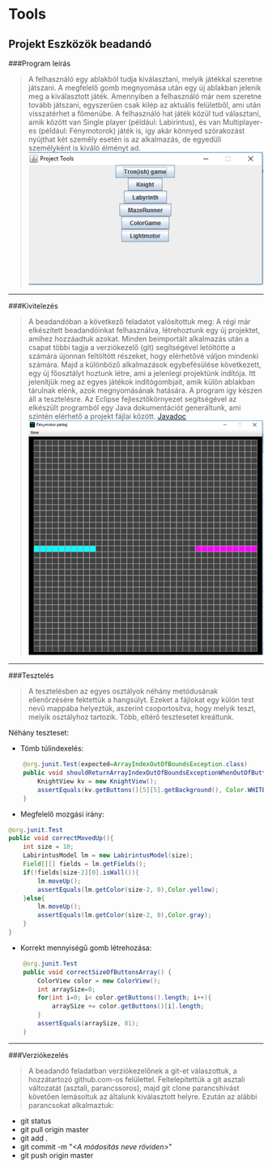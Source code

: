 # Tools
## Projekt Eszközök beadandó

###Program leírás
> A felhasználó egy ablakból tudja kiválasztani, melyik játékkal szeretne játszani. A megfelelő gomb megnyomása után egy új ablakban jelenik meg a kiválasztott játék. Amennyiben a felhasználó már nem szeretne tovább játszani, egyszerűen csak kilép az aktuális felületből, ami után visszatérhet a főmenübe. A felhasználó hat játék közül tud választani, amik között van Single player (például: Labirintus), és van Multiplayer-es (például: Fénymotorok) játék is, így akár könnyed szórakozást nyújthat két személy esetén is az alkalmazás, de egyedüli személyként is kiváló élményt ad.
![Főmenü](img/mainMenu.png?raw=true "Főmenü")

---

###Kivitelezés
> A beadandóban a következő feladatot valósítottuk meg: A régi már elkészített beadandóinkat felhasználva, létrehoztunk egy új projektet, amihez hozzáadtuk azokat. Minden beimportált alkalmazás után a csapat többi tagja a verziókezelő (git) segítségével letöltötte a számára újonnan feltöltött részeket, hogy elérhetővé váljon mindenki számára. Majd a különböző alkalmazások egybefésülése következett, egy új főosztályt hoztunk létre, ami a jelenlegi projektünk indítója. Itt jelenítjük meg az egyes játékok indítógombjait, amik külön ablakban tárulnak elénk, azok megnyomásának hatására. A program így készen áll a tesztelésre. 
Az Eclipse fejlesztőkörnyezet segítségével az elkészült programból egy Java dokumentációt generáltunk, ami szintén elérhető a projekt fájlai között.
[Javadoc](doc/index.html)
![Fénymotor játék](img/gameMotors.png?raw=true "Fénymotorok")

---

###Tesztelés
> A tesztelésben az egyes osztályok néhány metódusának ellenőrzésére fektettük a hangsúlyt. Ezeket a fájlokat egy külön test nevű mappába helyeztük, aszerint csoportosítva, hogy melyik teszt, melyik osztályhoz tartozik. Több, eltérő tesztesetet kreáltunk. 

Néhány teszteset:

* Tömb túlindexelés:
```java
	@org.junit.Test(expected=ArrayIndexOutOfBoundsException.class)   
	public void shouldReturnArrayIndexOutOfBoundsExceptionWhenOutOfButtonArray() {    
		KnightView kv = new KnightView();     
		assertEquals(kv.getButtons()[5][5].getBackground(), Color.WHITE);     
	}   
```
   
* Megfelelő mozgási irány:
```java
@org.junit.Test   
public void correctMovedUp(){   
	int size = 10;    
	LabirintusModel lm = new LabirintusModel(size);    
	Field[][] fields = lm.getFields();    
	if(!fields[size-2][0].isWall()){    
		lm.moveUp();       
		assertEquals(lm.getColor(size-2, 0),Color.yellow);      
	}else{    
		lm.moveUp();       
		assertEquals(lm.getColor(size-2, 0),Color.gray);       
	}    
} 
```
   
* Korrekt mennyiségű gomb létrehozása:
```java
	@org.junit.Test   
	public void correctSizeOfButtonsArray() {   
		ColorView color = new ColorView();    
		int arraySize=0;    
		for(int i=0; i< color.getButtons().length; i++){    
			arraySize += color.getButtons()[i].length;     
		}    
		assertEquals(arraySize, 81);    
	}   
```

---
  
###Verziókezelés
> A beadandó feladatban verziókezelőnek a git-et válaszottuk, a hozzátartozó github.com-os felülettel. Feltelepítettük a git asztali változatát (asztali, parancssoros), majd git clone parancshívást követően lemásoltuk az általunk kiválasztott helyre. Ezután az alábbi parancsokat alkalmaztuk:
* git status
* git pull origin master
* git add .
* git commit -m "*<A módosítás neve röviden>*"
* git push origin master
